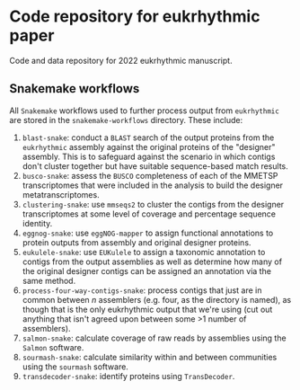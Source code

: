 # Code repository for eukrhythmic paper

Code and data repository for 2022 eukrhythmic manuscript.

## Snakemake workflows

All `Snakemake` workflows used to further process output from `eukrhythmic` are stored in the `snakemake-workflows` directory. These include:

1. `blast-snake`: conduct a `BLAST` search of the output proteins from the `eukrhythmic` assembly against the original proteins of the "designer" assembly. This is to safeguard against the scenario in which contigs don't cluster together but have suitable sequence-based match results.
2. `busco-snake`: assess the `BUSCO` completeness of each of the MMETSP transcriptomes that were included in the analysis to build the designer metatranscriptomes.
3. `clustering-snake`: use `mmseqs2` to cluster the contigs from the designer transcriptomes at some level of coverage and percentage sequence identity.
4. `eggnog-snake`: use `eggNOG-mapper` to assign functional annotations to protein outputs from assembly and original designer proteins.
5. `eukulele-snake`: use `EUKulele` to assign a taxonomic annotation to contigs from the output assemblies as well as determine how many of the original designer contigs can be assigned an annotation via the same method.
6. `process-four-way-contigs-snake`: process contigs that just are in common between _n_ assemblers (e.g. four, as the directory is named), as though that is the only eukrhythmic output that we're using (cut out anything that isn't agreed upon between some >1 number of assemblers). 
7. `salmon-snake`: calculate coverage of raw reads by assemblies using the `Salmon` software.
8. `sourmash-snake`: calculate similarity within and between communities using the `sourmash` software.
9. `transdecoder-snake`: identify proteins using `TransDecoder`.

